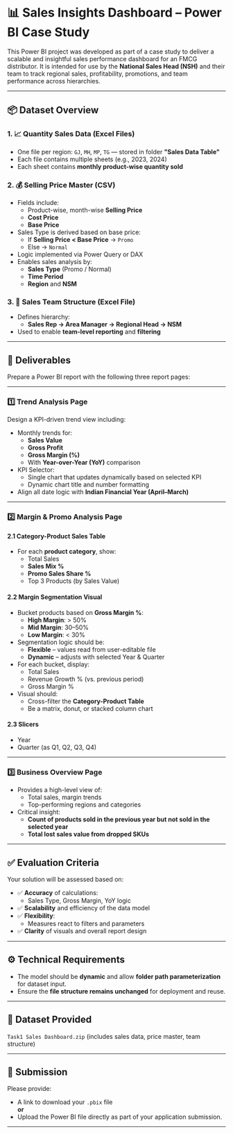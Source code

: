 # 📊 Sales Insights Dashboard – Power BI Case Study

This Power BI project was developed as part of a case study to deliver a scalable and insightful sales performance dashboard for an FMCG distributor. It is intended for use by the **National Sales Head (NSH)** and their team to track regional sales, profitability, promotions, and team performance across hierarchies.

---

## 📦 Dataset Overview

### 1. 📈 Quantity Sales Data (Excel Files)
- One file per region: `GJ`, `MH`, `MP`, `TG` — stored in folder **"Sales Data Table"**
- Each file contains multiple sheets (e.g., 2023, 2024)
- Each sheet contains **monthly product-wise quantity sold**

### 2. 💰 Selling Price Master (CSV)
- Fields include:
  - Product-wise, month-wise **Selling Price**
  - **Cost Price**
  - **Base Price**
- Sales Type is derived based on base price:
  - If **Selling Price < Base Price** → `Promo`
  - Else → `Normal`
- Logic implemented via Power Query or DAX
- Enables sales analysis by:
  - **Sales Type** (Promo / Normal)
  - **Time Period**
  - **Region** and **NSM**

### 3. 👥 Sales Team Structure (Excel File)
- Defines hierarchy:
  - **Sales Rep → Area Manager → Regional Head → NSM**
- Used to enable **team-level reporting** and **filtering**

---

## 📝 Deliverables

Prepare a Power BI report with the following three report pages:

---

### 1️⃣ Trend Analysis Page
Design a KPI-driven trend view including:
- Monthly trends for:
  - **Sales Value**
  - **Gross Profit**
  - **Gross Margin (%)**
  - With **Year-over-Year (YoY)** comparison
- KPI Selector:
  - Single chart that updates dynamically based on selected KPI
  - Dynamic chart title and number formatting
- Align all date logic with **Indian Financial Year (April–March)**

---

### 2️⃣ Margin & Promo Analysis Page

#### 2.1 Category-Product Sales Table
- For each **product category**, show:
  - Total Sales
  - **Sales Mix %**
  - **Promo Sales Share %**
  - Top 3 Products (by Sales Value)

#### 2.2 Margin Segmentation Visual
- Bucket products based on **Gross Margin %**:
  - **High Margin**: > 50%
  - **Mid Margin**: 30–50%
  - **Low Margin**: < 30%
- Segmentation logic should be:
  - **Flexible** – values read from user-editable file
  - **Dynamic** – adjusts with selected Year & Quarter
- For each bucket, display:
  - Total Sales
  - Revenue Growth % (vs. previous period)
  - Gross Margin %
- Visual should:
  - Cross-filter the **Category-Product Table**
  - Be a matrix, donut, or stacked column chart

#### 2.3 Slicers
- Year
- Quarter (as Q1, Q2, Q3, Q4)

---

### 3️⃣ Business Overview Page
- Provides a high-level view of:
  - Total sales, margin trends
  - Top-performing regions and categories
- Critical insight:
  - **Count of products sold in the previous year but not sold in the selected year**
  - **Total lost sales value from dropped SKUs**

---

## ✅ Evaluation Criteria

Your solution will be assessed based on:

- ✅ **Accuracy** of calculations:
  - Sales Type, Gross Margin, YoY logic
- ✅ **Scalability** and efficiency of the data model
- ✅ **Flexibility**:
  - Measures react to filters and parameters
- ✅ **Clarity** of visuals and overall report design

---

## ⚙️ Technical Requirements

- The model should be **dynamic** and allow **folder path parameterization** for dataset input.
- Ensure the **file structure remains unchanged** for deployment and reuse.

---

## 📎 Dataset Provided

`Task1 Sales Dashboard.zip` (includes sales data, price master, team structure)

---

## 🔗 Submission

Please provide:
- A link to download your `.pbix` file  
**or**
- Upload the Power BI file directly as part of your application submission.

---
